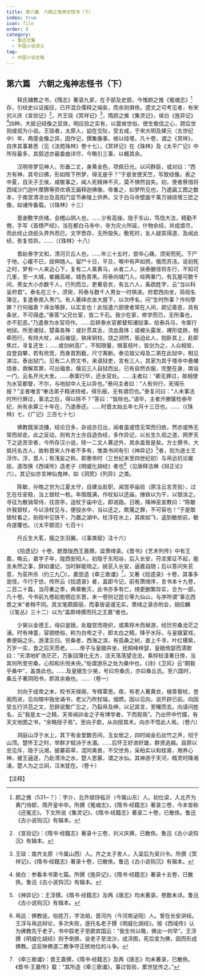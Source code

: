 ```yaml
---
title: 第六篇　六朝之鬼神志怪书（下）
index: true
icon: file
order: 8
category:
  - 鲁迅文集
  - 中国小说讲义
tag:  
  - 中国小说史略
---
```


## 第六篇　六朝之鬼神志怪书（下）

　　释氏辅教之书，《隋志》著录九家，在子部及史部，今惟颜之推《冤魂志》[^1]存，引经史以证报应，已开混合儒释之端矣，而余则俱佚。遗文之可考见者，有宋刘义庆《宣验记》[^2]，齐王琰《冥祥记》[^3]，隋颜之推《集灵记》，侯白《旌异记》[^4]四种，大抵记经像之显效，明应验之实有，以震耸世俗，使生敬信之心，顾后世则或视为小说。王琰者，太原人，幼在交阯，受五戒，于宋大明及建元（五世纪中）年，两感金像之异，因作记，撰集像事，继以经塔，凡十卷，谓之《冥祥》，自序其事甚悉（见《法苑珠林》卷十七）。《冥祥记》在《珠林》及《太平广记》中所存最多，其叙述亦最委曲详尽，今略引三事，以概其余。

　　汉明帝梦见神人，形垂二丈，身黄金色，项佩日光。以问群臣，或对曰：“西方有神，其号曰佛，形如陛下所梦，得无是乎？”于是发使天竺，写致经像。表之中夏，自天子王侯，咸敬事之，闻人死精神不灭，莫不惧然自失。初，使者蔡愔将西域沙门迦叶摩腾等赍优填王画释迦佛像，帝重之，如梦所见也，乃遣画工图之数本，于南宫清凉台及高阳门显节寿陵上供养。又于白马寺壁画千乘万骑绕塔三匝之像，如诸传备载。（《珠林》十三）

　　晋谢敷字庆绪，会稽山阴人也，……少有高操，隐于东山，笃信大法，精勤不倦，手写《首楞严经》，当在都白马寺中，寺为灾火所延，什物余经，并成煨尽，而此经止烧纸头界外而已，文字悉存，无所毁失。敷死时，友人疑其得道，及闻此经，弥复惊异。……（《珠林》十八）

　　晋赵泰字文和，清河贝丘人也，……年三十五时，尝卒心痛，须臾而死。下尸于地，心暖不已，屈伸随人。留尸十日，平旦，喉中有声如雨，俄而苏活。说初死之时，梦有一人来近心下，复有二人乘黄马，从者二人，扶泰腋径将东行，不知可几里，至一大城，崔巍高峻，城色青黑。将泰向城门入，经两重门，有瓦屋可数千间，男女大小亦数千人，行列而立。吏著皂衣，有五六人，条疏姓字，云“当以科呈府君”。泰名在三十，须臾，将泰与数千人男女一时俱进。府君西向坐，简视名簿讫，复遣泰南入黑门。有人著绎衣坐大屋下，以次呼名，问“生时所事？作何孽罪？行何福善？谛汝等辞，以实言也！此恒遣六部使者常在人间，疏记善恶，具有条状，不可得虚。”泰答“父兄仕宦，皆二千石。我少在家，修学而已，无所事也，亦不犯恶。”乃遣泰为水官将作。……后转泰水官都督知诸狱事，给泰兵马，令案行地狱。所至诸狱，楚毒各殊：或针贯其舌，流血竟体；或被头露发，裸形徒跣，相牵而行，有持大杖，从后催促，铁床铜柱，烧之洞然，驱迫此人，抱卧其上，赴即焦烂，寻复还生；……或剑树高广，不知限量，根茎枝叶，皆剑为之，人众相皆，自登自攀，若有欣竞，而身首割截，尺寸离断。泰见祖父母及二弟在此狱中，相见涕泣。泰出狱门，见有二人赍文书，来语狱吏，言有三人，其家为其于塔寺中悬幡烧香，救解其罪，可出福舍。俄见三人自狱而出，已有自然衣服，完整在身，南诣一门，云名开光大舍。……泰案行毕，还水官处。……主者曰：“卿无罪过，故相使为水官都督，不尔，与地狱中人无以异也。”泰问主者曰：“人有何行，死得乐报？”主者唯言“奉法弟子精进持戒，得乐报，无有谪罚也。”泰复问曰：“人未事法时所行罪过，事法之后，得以除不？”答曰：“皆除也。”语毕，主者开滕箧检泰年纪，尚有余算三十年在，乃遣泰还。……时晋太始五年七月十三日也。……（《珠林》七，《广记》三百七十七）

　　佛教既渐流播，经论日多，杂说亦日出，闻者虽或悟无常而归依，然亦或怖无常而却走。此之反动，则有方士亦自造伪经，多作异记，以长生久视之道，网罗天下之逃苦空者，今所存汉小说，除一二文人著述外，其余盖皆是矣。方士撰书，大抵托名古人，故称晋宋人作者不多有，惟类书间有引《神异记》[^5]者，则为道士王浮作。浮，晋人；有浅妄之称，即惠帝时（三世纪末至四世纪初）与帛远抗论屡屈，遂改换《西域传》造老子《明威化胡经》者也[^6]（见唐释法琳《辩正论》六）。其记似亦言神仙鬼神，如《洞冥》《列异》之类。

　　陈敏，孙皓之世为江夏太守，自建业赴职，闻宫亭庙验（原注云言灵验），过乞在任安稳，当上银杖一枚。年限既满，作杖拟以还庙，捶铁以为干，以银涂之。寻征为散骑常侍，往宫亭，送杖于庙中讫，即进路。日晚，降神巫宣教曰：“陈敏许我银杖，今以涂杖见与，便投水中，当以还之。欺蔑之罪，不可容也！”于是取银杖看之，剖视中见铁干，乃置之湖中。杖浮在水上，其疾如飞，遥到敏舫前，敏舟遂覆也。（《太平御览》七百十）

　　丹丘生大茗，服之生羽翼。（《事类赋》注十六）

　　《拾遗记》十卷，题晋陇西王嘉撰，梁萧绮录。《晋书》《艺术列传》中有王嘉，略云，嘉字子年，陇西安阳人，初隐于东阳谷，后入长安，苻坚累征不起，能言未然之事，辞如谶记，当时鲜能晓之。姚苌入长安，逼嘉自随；后以答问失苌意，为苌所杀（约三九〇）。嘉尝造《牵三歌谶》[^7]，又著《拾遗录》十卷，其事多诡怪，今行于世。传所云《拾遗录》者，盖即今记，前有萧绮序，言书本十九卷，二百二十篇，当苻秦之季，典章散灭，此书亦多有亡，绮更删繁存实，合为一部，凡十卷。今书前九卷起庖牺迄东晋，末一卷则记昆仑等九仙山，与序所谓“事讫西晋之末”者稍不同。其文笔颇靡丽，而事皆诞谩无实，萧绮之录亦附会，胡应麟（《笔丛》三十二）以为“盖即绮撰而托之王嘉”者也。

　　少昊以金德王，母曰皇娥，处璇宫而夜织，或乘桴木而昼游，经历穷桑沧茫之浦。时有神童，容貌绝俗，称为白帝之子，即太白之精，降乎水际，与皇娥宴戏，奏便娟之乐，游漾忘归。穷桑者，西海之滨，有孤桑之树，直上千寻，叶红椹紫，万岁一实，食之后天而老。……帝子与皇娥并坐，抚桐峰梓瑟，皇娥倚瑟而清歌曰：“天清地旷浩茫茫，万象回薄化无方，浛天荡荡望沧沧，乘桴轻漾著日傍，当其何所至穷桑，心知和乐悦未央。”俗谓游乐之处为桑中也，《诗》《卫风》云“期我乎桑中”，盖类此也。……及皇娥生少昊，号曰穷桑氏，亦曰桑丘氏。至六国时，桑丘子著阴阳书，即其余裔也。……（卷一）

　　刘向于成帝之末，校书天禄阁，专精覃思。夜，有老人著黄衣，植青藜杖，登阁而进，见向暗中独坐诵书，老父乃吹杖端，烟燃，因以见向，说开辟已前。向因受五行洪范之文，恐辞说繁广忘之，乃裂帛及绅，以记其言，至曙而去。向请问姓名，云“我是太一之精，天帝闻卯金之子有博学者，下而观焉”。乃出怀中竹牒，有天文地图之书，“余略授子焉”。至向子歆，从向授其术。向亦不悟此人焉。（卷六）

　　洞庭山浮于水上，其下有金堂数百间，玉女居之，四时闻金石丝竹之声，彻于山顶。楚怀王之时，举群才赋诗于水湄。……后怀王好进奸雄，群贤逃越。屈原以忠见斥，隐于沅湘，披蓁茹草，混同禽兽，不交世务，采柏实以和桂膏，用养心神，被王逼逐，乃赴清泠之水，楚人思慕，谓之水仙。其神游于天河，精灵时降湘浦，楚人为之立祠，汉末犹在。（卷十）

【注释】

[^1]:颜之推（531─？）：字介，北齐琅玡临沂（今属山东）人。初仕梁，入北齐为黄门侍郎，隋开皇中卒。所撰《冤魂志》，《隋书·经籍志》著录三卷，今本皆称《还冤志》。下文所说《集灵记》，《隋书·经籍志》著录二十卷，已散佚。鲁迅《古小说钩沉》有辑本。

[^2]:《宣验记》：《隋书·经籍志》著录十三卷，刘义庆撰，已散佚。鲁迅《古小说钩沉》有辑本。

[^3]:王琰：南齐太原（今属山西）人。齐之太子舍人，入梁后为吴兴令。所撰《冥祥记》，《隋书·经籍志》著录十卷，已散佚。鲁迅《古小说钩沉》有辑本。

[^4]:侯白：参看本书第七篇。所撰《旌异记》，《隋书·经籍志》著录十五卷，已散佚。鲁迅《古小说钩沉》有辑本。

[^5]:《神异记》：王浮撰。《隋书·经籍志》及两《唐志》均未著录。卷数未详。鲁迅《古小说钩沉》有辑本。

[^6]:帛远：佛教徒。俗姓万，字法祖，晋河内（今河南泌阳）人。曾在长安讲经。王浮与帛远辩论，多次失败，遂托名老子撰《明威化胡经》。按《西域传》认为佛教先于老子，书中叙老子至罽宾国云：“我生何以晚，佛出一何早”。王浮撰《明威化胡经》则予倒换，说老子至流沙，成浮图，死后变为佛，因而形成佛教。这反映佛道二教争夺正统地位的斗争。

[^7]:《牵三歌谶》：晋王嘉撰，《隋书·经籍志》及两《唐志》均未著录，已散佚。《晋书·王嘉传》载：“其所造《牵三歌谶》，事过皆验，累世犹传之。”
